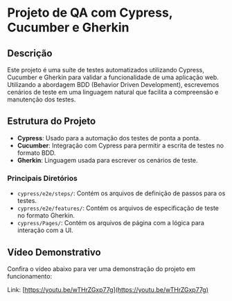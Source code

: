 # Projeto de QA com Cypress, Cucumber e Gherkin

## Descrição

Este projeto é uma suíte de testes automatizados utilizando Cypress, Cucumber e Gherkin para validar a funcionalidade de uma aplicação web. Utilizando a abordagem BDD (Behavior Driven Development), escrevemos cenários de teste em uma linguagem natural que facilita a compreensão e manutenção dos testes.

## Estrutura do Projeto

- **Cypress**: Usado para a automação dos testes de ponta a ponta.
- **Cucumber**: Integração com Cypress para permitir a escrita de testes no formato BDD.
- **Gherkin**: Linguagem usada para escrever os cenários de teste.

### Principais Diretórios

- `cypress/e2e/steps/`: Contém os arquivos de definição de passos para os testes.
- `cypress/e2e/features/`: Contém os arquivos de especificação de teste no formato Gherkin.
- `cypress/Pages/`: Contém os arquivos de página com a lógica para interação com a UI.



## Vídeo Demonstrativo
Confira o vídeo abaixo para ver uma demonstração do projeto em funcionamento:

Link: [https://youtu.be/wTHrZGxp77g](https://youtu.be/wTHrZGxp77g)